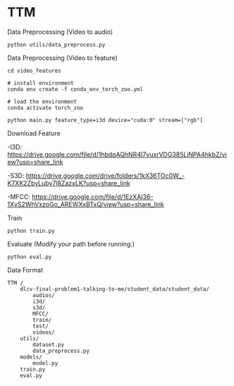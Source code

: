 # TTM

Data Preprocessing (Video to audio)

	python utils/data_preprocess.py
	

Data Preprocessing (Video to feature)
	
	cd video_features
	
	# install environment
	conda env create -f conda_env_torch_zoo.yml

	# load the environment
	conda activate torch_zoo

	python main.py feature_type=i3d device="cuda:0" stream=["rgb"]

Download Feature 

-I3D: https://drive.google.com/file/d/1hbdqAQhNR4I7vuxrVDG385LjNPA4hkbZ/view?usp=share_link 

-S3D: https://drive.google.com/drive/folders/1kX36TOc0W_-K7XK2ZbyLuby7l8ZazxLK?usp=share_link 

-MFCC: https://drive.google.com/file/d/1EzXAI36-1XvS2WhVxzoGo_AREWXxBTxQ/view?usp=share_link 

Train 

	python train.py
	
Evaluate (Modify your path before running.) 

	python eval.py

Data Format 

	TTM / 
		dlcv-final-problem1-talking-to-me/student_data/student_data/
			audios/
			i3d/
			s3d/
			MFCC/
			train/
			test/
			videos/
		utils/ 
			dataset.py 
			data_preprocess.py 
		models/ 
			model.py 
		train.py 
		eval.py 
